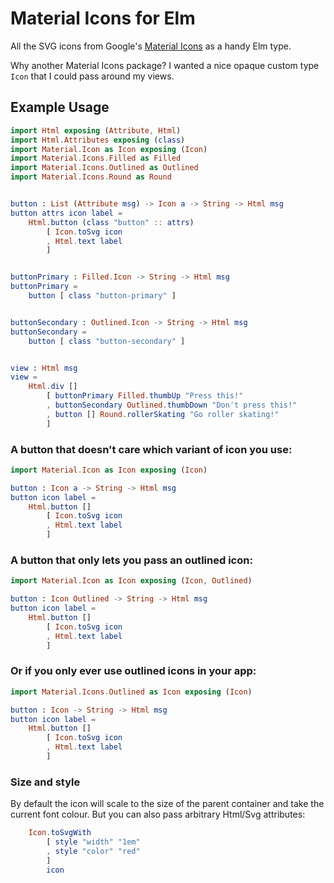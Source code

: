 # Material Icons for Elm

All the SVG icons from Google's [Material Icons](https://fonts.google.com/icons?selected=Material+Icons) as a handy Elm type.

Why another Material Icons package? I wanted a nice opaque custom type `Icon` that I could pass around my views.

## Example Usage

```elm
import Html exposing (Attribute, Html)
import Html.Attributes exposing (class)
import Material.Icon as Icon exposing (Icon)
import Material.Icons.Filled as Filled
import Material.Icons.Outlined as Outlined
import Material.Icons.Round as Round


button : List (Attribute msg) -> Icon a -> String -> Html msg
button attrs icon label =
    Html.button (class "button" :: attrs)
        [ Icon.toSvg icon
        , Html.text label
        ]


buttonPrimary : Filled.Icon -> String -> Html msg
buttonPrimary =
    button [ class "button-primary" ]


buttonSecondary : Outlined.Icon -> String -> Html msg
buttonSecondary =
    button [ class "button-secondary" ]


view : Html msg
view =
    Html.div []
        [ buttonPrimary Filled.thumbUp "Press this!"
        , buttonSecondary Outlined.thumbDown "Don't press this!"
        , button [] Round.rollerSkating "Go roller skating!"
        ]

```

### A button that doesn't care which variant of icon you use:

```elm
import Material.Icon as Icon exposing (Icon)

button : Icon a -> String -> Html msg
button icon label =
    Html.button []
        [ Icon.toSvg icon
        , Html.text label
        ]
```

### A button that only lets you pass an outlined icon:

```elm
import Material.Icon as Icon exposing (Icon, Outlined)

button : Icon Outlined -> String -> Html msg
button icon label =
    Html.button []
        [ Icon.toSvg icon
        , Html.text label
        ]
```

### Or if you only ever use outlined icons in your app:

```elm
import Material.Icons.Outlined as Icon exposing (Icon)

button : Icon -> String -> Html msg
button icon label =
    Html.button []
        [ Icon.toSvg icon
        , Html.text label
        ]
```

### Size and style

By default the icon will scale to the size of the parent container and take the current font colour.
But you can also pass arbitrary Html/Svg attributes:

```elm
    Icon.toSvgWith
        [ style "width" "1em"
        , style "color" "red"
        ]
        icon
```
